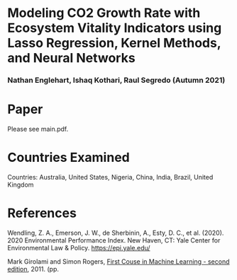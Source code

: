 # Modeling CO2 Growth Rate with Ecosystem Vitality Indicators using Lasso Regression, Kernel Methods, and Neural Networks
### Nathan Englehart, Ishaq Kothari, Raul Segredo (Autumn 2021)

# Paper
Please see main.pdf.

# Countries Examined
Countries: Australia, United States, Nigeria, China, India, Brazil, United Kingdom

# References
Wendling, Z. A., Emerson, J. W., de Sherbinin, A., Esty, D. C., et al. (2020). 2020
Environmental Performance Index. New Haven, CT: Yale Center for Environmental
Law & Policy. https://epi.yale.edu/ 

Mark Girolami and Simon Rogers, [First Couse in Machine Learning - second edition](http://www.dcs.gla.ac.uk/~srogers/firstcourseml/), 2011. (pp.

